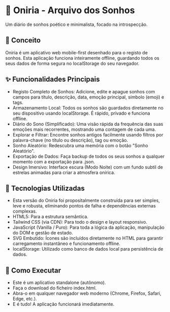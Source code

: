 # 🌙 Oniria - Arquivo dos Sonhos
Um diário de sonhos poético e minimalista, focado na introspecção.

## 💭 Conceito
Oniria é um aplicativo web mobile-first desenhado para o registo de sonhos. Esta aplicação funciona inteiramente offline, guardando todos os seus dados de forma segura no localStorage do seu navegador.

## ✨ Funcionalidades Principais
- Registo Completo de Sonhos: Adicione, edite e apague sonhos com campos para título, descrição, data, emoção principal, símbolo (emoji) e tags.
- Armazenamento Local: Todos os sonhos são guardados diretamente no seu dispositivo usando localStorage. É rápido, privado e funciona offline.
- Diário do Sono (Simplificado): Uma visão rápida da frequência das suas emoções mais recorrentes, mostrando uma contagem de cada uma.
- Explorar e Filtrar: Encontre sonhos antigos facilmente usando filtros por palavra-chave (no título ou descrição), tag ou emoção.
- Sonho Aleatório: Redescubra uma memória com o botão "Sonho Aleatório".
- Exportação de Dados: Faça backup de todos os seus sonhos a qualquer momento com a exportação para .json.
- Design Imersivo: Interface escura (Modo Noite) com um fundo subtil de estrelas animadas para criar a atmosfera onírica.

## 🧠 Tecnologias Utilizadas
- Esta versão do Oniria foi propositalmente construída para ser simples, leve e robusta, eliminando pontos de falha e dependências externas complexas.
- HTML5: Para a estrutura semântica.
- Tailwind CSS (via CDN): Para todo o design e layout responsivo.
- JavaScript (Vanilla / Puro): Para toda a lógica da aplicação, manipulação do DOM e gestão de estado.
- SVG Embutido: Ícones são incluídos diretamente no HTML para garantir carregamento instantâneo e funcionamento offline.
- localStorage: Utilizado como banco de dados local para persistência de dados.

## 🚀 Como Executar
- Este é um aplicativo standalone (autônomo).
- Faça o download do ficheiro index.html.
- Abra-o em qualquer navegador web moderno (Chrome, Firefox, Safari, Edge, etc.).
- E é tudo! A aplicação funcionará imediatamente.



